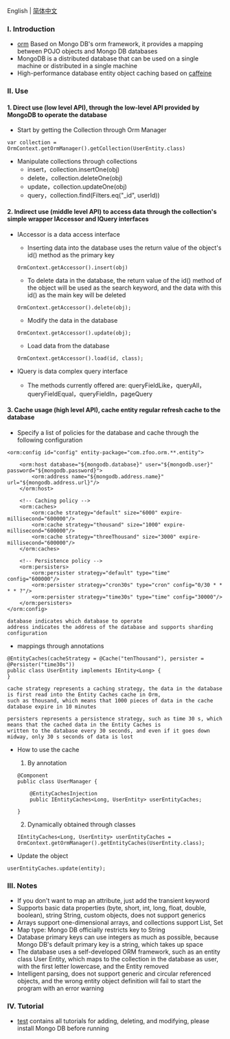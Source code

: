 English | [简体中文](./README_CN.md)

### Ⅰ. Introduction

- [orm](https://github.com/zfoo-project/zfoo/blob/main/orm/README.md) Based on Mongo DB's orm framework, it provides a
  mapping between POJO objects and Mongo DB databases
- MongoDB is a distributed database that can be used on a single machine or distributed in a single machine
- High-performance database entity object caching based on [caffeine](https://github.com/ben-manes/caffeine)

### Ⅱ. Use

#### 1. Direct use (low level API), through the low-level API provided by MongoDB to operate the database

- Start by getting the Collection through Orm Manager

```
var collection = OrmContext.getOrmManager().getCollection(UserEntity.class)
```

- Manipulate collections through collections
    - insert，collection.insertOne(obj)
    - delete，collection.deleteOne(obj)
    - update，collection.updateOne(obj)
    - query，collection.find(Filters.eq("_id", userId))

#### 2. Indirect use (middle level API) to access data through the collection's simple wrapper IAccessor and IQuery interfaces

- IAccessor is a data access interface
    - Inserting data into the database uses the return value of the object's id() method as the primary key
  ```
  OrmContext.getAccessor().insert(obj)
  ```
    - To delete data in the database, the return value of the id() method of the object will be used as the search
      keyword, and the data with this id() as the main key will be deleted
  ```
  OrmContext.getAccessor().delete(obj);
  ```
    - Modify the data in the database
  ```
  OrmContext.getAccessor().update(obj);
  ```
    - Load data from the database
  ```
  OrmContext.getAccessor().load(id, class);
  ```

- IQuery is data complex query interface
    - The methods currently offered are: queryFieldLike，queryAll，queryFieldEqual，queryFieldIn，pageQuery

#### 3. Cache usage (high level API), cache entity regular refresh cache to the database

- Specify a list of policies for the database and cache through the following configuration

```
<orm:config id="config" entity-package="com.zfoo.orm.**.entity">

    <orm:host database="${mongodb.database}" user="${mongodb.user}" password="${mongodb.password}">
        <orm:address name="${mongodb.address.name}" url="${mongodb.address.url}"/>
    </orm:host>

    <!-- Caching policy -->
    <orm:caches>
        <orm:cache strategy="default" size="6000" expire-millisecond="600000"/>
        <orm:cache strategy="thousand" size="1000" expire-millisecond="600000"/>
        <orm:cache strategy="threeThousand" size="3000" expire-millisecond="600000"/>
    </orm:caches>

    <!-- Persistence policy -->
    <orm:persisters>
        <orm:persister strategy="default" type="time" config="600000"/>
        <orm:persister strategy="cron30s" type="cron" config="0/30 * * * * ?"/>
        <orm:persister strategy="time30s" type="time" config="30000"/>
    </orm:persisters>
</orm:config>

database indicates which database to operate
address indicates the address of the database and supports sharding configuration
```

- mappings through annotations

```
@EntityCaches(cacheStrategy = @Cache("tenThousand"), persister = @Persister("time30s"))
public class UserEntity implements IEntity<Long> {
}

cache strategy represents a caching strategy, the data in the database is first read into the Entity Caches cache in Orm, 
such as thousand, which means that 1000 pieces of data in the cache database expire in 10 minutes

persisters represents a persistence strategy, such as time 30 s, which means that the cached data in the Entity Caches is 
written to the database every 30 seconds, and even if it goes down midway, only 30 s seconds of data is lost
```

- How to use the cache
    1. By annotation
  ```
  @Component
  public class UserManager {
  
      @EntityCachesInjection
      public IEntityCaches<Long, UserEntity> userEntityCaches;
  
  }
  ```
    2. Dynamically obtained through classes
  ```
  IEntityCaches<Long, UserEntity> userEntityCaches = OrmContext.getOrmManager().getEntityCaches(UserEntity.class);
  ```

- Update the object

```
userEntityCaches.update(entity);
```

### Ⅲ. Notes

- If you don't want to map an attribute, just add the transient keyword
- Supports basic data properties (byte, short, int, long, float, double, boolean), string String, custom objects, does
  not support generics
- Arrays support one-dimensional arrays, and collections support List, Set
- Map type: Mongo DB officially restricts key to String
- Database primary keys can use integers as much as possible, because Mongo DB's default primary key is a string, which
  takes up space
- The database uses a self-developed ORM framework, such as an entity class User Entity, which maps to the collection in
  the database as user, with the first letter lowercase, and the Entity removed
- Intelligent parsing, does not support generic and circular referenced objects, and the wrong entity object definition
  will fail to start the program with an error warning

### Ⅳ. Tutorial

- [test](https://github.com/zfoo-project/zfoo/tree/main/orm/src/test/java/com/zfoo/orm) contains all tutorials for
  adding, deleting, and modifying, please install Mongo DB before running
